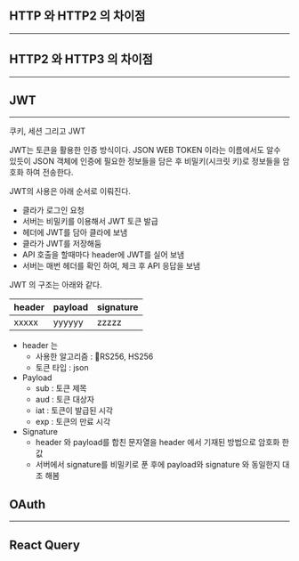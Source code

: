 

## HTTP 와 HTTP2 의 차이점
------



## HTTP2 와  HTTP3 의 차이점
-------



## JWT
------
쿠키, 세션 그리고 JWT

JWT는 토큰을 활용한 인증 방식이다. JSON WEB TOKEN 이라는 이름에서도 알수 있듯이 JSON 객체에 인증에 필요한 정보들을 담은 후 비밀키(시크릿 키)로 정보들을 암호화 하여 전송한다.

JWT의 사용은 아래 순서로 이뤄진다.
- 클라가 로그인 요청
- 서버는 비밀키를 이용해서 JWT 토큰 발급
- 헤더에 JWT를 담아 클라에 보냄
- 클라가 JWT를 저장해둠
- API 호출을 할때마다 header에 JWT를 실어 보냄
- 서버는 매번 헤더를 확인 하여, 체크 후 API 응답을 보냄


JWT 의 구조는 아래와 같다.

|header|payload|signature|
|------|---|---|
|xxxxx|yyyyyy|zzzzz|


- header 는
	- 사용한 알고리즘 : RS256, HS256
	- 토큰 타입 : json
- Payload
	- sub : 토큰 제목
	- aud : 토큰 대상자
	- iat : 토큰이 발급된 시각
	- exp : 토큰의 만료 시각
- Signature
	- header 와 payload를 합친 문자열을 header 에서 기재된 방법으로 암호화 한 값
	- 서버에서 signature를  비밀키로 푼 후에  payload와 signature 와 동일한지 대조 해봄


## OAuth
-----





## React Query